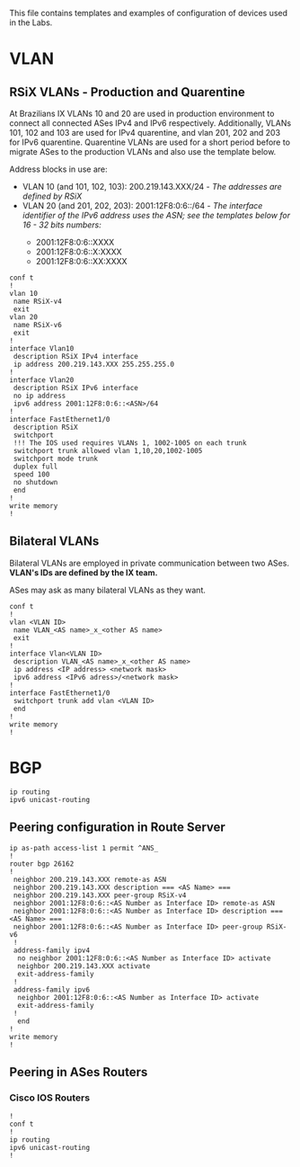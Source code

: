 This file contains templates and examples of configuration of devices used in the Labs.


# VLAN

## RSiX VLANs - Production and Quarentine

At Brazilians IX VLANs 10 and 20 are used in production environment to connect all connected ASes IPv4 and IPv6 respectively. Additionally, VLANs 101, 102 and 103 are used for IPv4 quarentine, and vlan 201, 202 and 203 for IPv6 quarentine. Quarentine VLANs are used for a short period before to migrate ASes to the production VLANs and also use the template below.

Address blocks in use are:

 * VLAN 10 (and 101, 102, 103): 200.219.143.XXX/24 - _The addresses are defined by RSiX_
 * VLAN 20 (and 201, 202, 203): 2001:12F8:0:6::<ASN>/64 - _The interface identifier of the IPv6 address uses the ASN; see the templates below for 16 - 32 bits numbers:_
    * 2001:12F8:0:6::XXXX
    * 2001:12F8:0:6::X:XXXX
    * 2001:12F8:0:6::XX:XXXX

```
conf t
!
vlan 10
 name RSiX-v4
 exit
vlan 20
 name RSiX-v6
 exit
!
interface Vlan10
 description RSiX IPv4 interface
 ip address 200.219.143.XXX 255.255.255.0
!
interface Vlan20
 description RSiX IPv6 interface
 no ip address
 ipv6 address 2001:12F8:0:6::<ASN>/64
!
interface FastEthernet1/0
 description RSiX
 switchport
 !!! The IOS used requires VLANs 1, 1002-1005 on each trunk
 switchport trunk allowed vlan 1,10,20,1002-1005
 switchport mode trunk
 duplex full
 speed 100
 no shutdown
 end
!
write memory
!
```

## Bilateral VLANs

Bilateral VLANs are employed in private communication between two ASes. __VLAN's IDs are defined by the IX team.__

ASes may ask as many bilateral VLANs as they want.

```
conf t
!
vlan <VLAN ID>
 name VLAN_<AS name>_x_<other AS name>
 exit
!
interface Vlan<VLAN ID>
 description VLAN_<AS name>_x_<other AS name>
 ip address <IP address> <network mask>
 ipv6 address <IPv6 adress>/<network mask>
!
interface FastEthernet1/0
 switchport trunk add vlan <VLAN ID>
 end
!
write memory
!
```


# BGP

```
ip routing
ipv6 unicast-routing
```

## Peering configuration in Route Server

```
ip as-path access-list 1 permit ^ANS_
!
router bgp 26162
!
 neighbor 200.219.143.XXX remote-as ASN
 neighbor 200.219.143.XXX description === <AS Name> ===
 neighbor 200.219.143.XXX peer-group RSiX-v4
 neighbor 2001:12F8:0:6::<AS Number as Interface ID> remote-as ASN
 neighbor 2001:12F8:0:6::<AS Number as Interface ID> description === <AS Name> ===
 neighbor 2001:12F8:0:6::<AS Number as Interface ID> peer-group RSiX-v6
 !
 address-family ipv4
  no neighbor 2001:12F8:0:6::<AS Number as Interface ID> activate
  neighbor 200.219.143.XXX activate
  exit-address-family
 !
 address-family ipv6
  neighbor 2001:12F8:0:6::<AS Number as Interface ID> activate
  exit-address-family
 !
  end
!
write memory
!
```

## Peering in ASes Routers

### Cisco IOS Routers

```
!
conf t
!
ip routing
ipv6 unicast-routing
!

```
